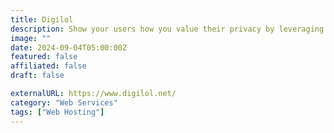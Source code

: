```yaml
---
title: Digilol
description: Show your users how you value their privacy by leveraging Tor Project and I2P while resisting surveillance and censorship.
image: ""
date: 2024-09-04T05:00:00Z
featured: false
affiliated: false
draft: false

externalURL: https://www.digilol.net/
category: "Web Services"
tags: ["Web Hosting"]
---
```

